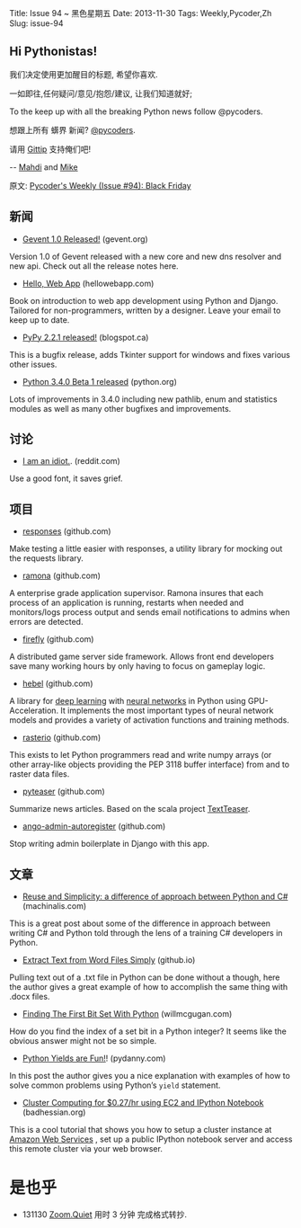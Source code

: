 Title: Issue 94 ~ 黑色星期五 
Date: 2013-11-30 
Tags: Weekly,Pycoder,Zh 
Slug: issue-94 
## Hi Pythonistas!

我们决定使用更加醒目的标题, 希望你喜欢.

 
一如即往,任何疑问/意见/抱怨/建议,
让我们知道就好;
 

To the  keep up with all the breaking Python news follow @pycoders.
 
想跟上所有 蠎界 新闻?
 [@pycoders](http://twitter.com/pycoders).

请用
[Gittip](https://www.gittip.com/PycodersWeekly)
支持俺们吧!

--
[Mahdi](https://twitter.com/#!/myusuf3) and [Mike](https://twitter.com/#!/mgrouchy)

原文: [Pycoder's Weekly (Issue #94): Black Friday](http://eepurl.com/JNJUX)

## 新闻
 


- [Gevent 1.0 Released!](http://blog.gevent.org/2013/11/26/gevent-1-0-released/) (gevent.org)

Version 1.0 of Gevent released with a new core and new dns resolver and new api. Check out all the release notes here.

 

- [Hello, Web App](http://hellowebapp.com/) (hellowebapp.com)

Book on introduction to web app development using Python and Django. Tailored for non-programmers, written by a designer. Leave your email to keep up to date.

 

- [PyPy 2.2.1 released!](http://morepypy.blogspot.ca/2013/11/pypy-221-incrementalism1.html) (blogspot.ca)

This is a bugfix release, adds Tkinter support for windows and fixes various other issues.

 

- [Python 3.4.0 Beta 1 released](http://www.python.org/download/releases/3.4.0/) (python.org)

Lots of improvements in 3.4.0 including new pathlib, enum and statistics modules as well as many other bugfixes and improvements.
 

 

## 讨论



- [I am an idiot.](http://www.reddit.com/r/Python/comments/1r61s8/im_an_idiot/). (reddit.com)

Use a good font, it saves grief.




## 项目
- [responses](https://github.com/dropbox/responses) (github.com)

Make testing a little easier with responses, a utility library for mocking out the requests library.

 

- [ramona](https://github.com/ateska/ramona) (github.com)

A enterprise grade application supervisor. Ramona insures that each process of an application is running, restarts when needed and monitors/logs process output and sends email notifications to admins when errors are detected.

 

- [firefly](https://github.com/9miao/firefly) (github.com)

A distributed game server side framework. Allows front end developers save many working hours by only having to focus on gameplay logic.

 

- [hebel](https://github.com/hannes-brt/hebel)  (github.com)

A library for 
[deep learning](http://en.wikipedia.org/wiki/Deep_learning) with 
[neural networks](http://en.wikipedia.org/wiki/Artificial_neural_network) 
in Python using GPU-Acceleration. It implements the most important types of neural network models and provides a variety of activation functions and training methods.

 

- [rasterio](https://github.com/sgillies/rasterio) (github.com)

This exists to let Python programmers read and write numpy arrays (or other array-like objects providing the PEP 3118 buffer interface) from and to raster data files.

 

- [pyteaser](https://github.com/xiaoxu193/PyTeaser) (github.com)

Summarize news articles. Based on the scala project 
[TextTeaser](https://github.com/MojoJolo/textteaser).

 

- [ango-admin-autoregister](https://github.com/Mimino666/django-admin-autoregister) (github.com)

Stop writing admin boilerplate in Django with this app.
 

## 文章


- [Reuse and Simplicity: a difference of approach between Python and C#](https://machinalis.com/blog/2013/nov/27/Reuse-and-Simplicity/) (machinalis.com)

This is a great post about some of the difference in approach between writing C# and Python told through the lens of a training C# developers in Python.

 

- [Extract Text from Word Files Simply](http://etienned.github.io/posts/extract-text-from-word-docx-simply/) (github.io)

Pulling text out of a .txt file in Python can be done without a though, here the author gives a great example of how to accomplish the same thing with .docx files.

 

- [Finding The First Bit Set With Python](http://www.willmcgugan.com/blog/tech/2013/11/25/finding-the-first-bit-set-with-python/) (willmcgugan.com)

How do you find the index of a set bit in a Python integer? It seems like the obvious answer might not be so simple.

 

- [Python Yields are Fun!](http://pydanny.com/python-yields-are-fun.html)! (pydanny.com)

In this post the author gives you a nice explanation with examples of how to solve common problems using Python’s `yield` statement.

 

- [Cluster Computing for $0.27/hr using EC2 and IPython Notebook](http://badhessian.org/2013/11/cluster-computing-for-027hr-using-amazon-ec2-and-ipython-notebook/) (badhessian.org)

This is a cool tutorial that shows you how to setup a cluster instance at 
[Amazon Web Services](http://aws.amazon.com/)
, set up a public IPython notebook server and access this remote cluster via your web browser.



# 是也乎

- 131130 [Zoom.Quiet](http://zoomquiet.org/) 用时 3 分钟 完成格式转抄.
 